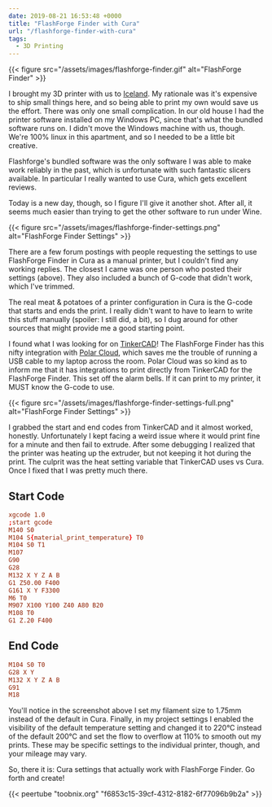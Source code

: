 ```yaml
---
date: 2019-08-21 16:53:48 +0000
title: "FlashForge Finder with Cura"
url: "/flashforge-finder-with-cura"
tags:
  - 3D Printing
---
```


{{< figure src="/assets/images/flashforge-finder.gif" alt="FlashForge Finder" >}}


I brought my 3D printer with us to
[Iceland](https://blog.tomasino.org/tags/iceland). My rationale was it's
expensive to ship small things here, and so being able to print my own
would save us the effort. There was only one small complication. In our
old house I had the printer software installed on my Windows PC, since
that's what the bundled software runs on. I didn't move the Windows
machine with us, though. We're 100% linux in this apartment, and so
I needed to be a little bit creative.

Flashforge's bundled software was the only software I was able to make
work reliably in the past, which is unfortunate with such fantastic
slicers available. In particular I really wanted to use Cura, which gets
excellent reviews.

Today is a new day, though, so I figure I'll give it another shot. After
all, it seems much easier than trying to get the other software to run
under Wine.


{{< figure src="/assets/images/flashforge-finder-settings.png" alt="FlashForge Finder Settings" >}}

There are a few forum postings with people requesting the settings to use
FlashForge Finder in Cura as a manual printer, but I couldn't find any
working replies. The closest I came was one person who posted their
settings (above). They also included a bunch of G-code that didn't work,
which I've trimmed.

The real meat & potatoes of a printer configuration in Cura is the G-code
that starts and ends the print. I really didn't want to have to learn to
write this stuff manually (spoiler: I still did, a bit), so I dug around
for other sources that might provide me a good starting point.

I found what I was looking for on
[TinkerCAD](https://www.tinkercad.com/)! The FlashForge Finder has this
nifty integration with [Polar Cloud](https://polar3d.com), which saves me
the trouble of running a USB cable to my laptop across the room. Polar
Cloud was so kind as to inform me that it has integrations to print
directly from TinkerCAD for the FlashForge Finder. This set off the alarm
bells. If it can print to my printer, it MUST know the G-code to use.


{{< figure src="/assets/images/flashforge-finder-settings-full.png" alt="FlashForge Finder Settings" >}}

I grabbed the start and end codes from TinkerCAD and it almost worked,
honestly. Unfortunately I kept facing a weird issue where it would print
fine for a minute and then fail to extrude. After some debugging
I realized that the printer was heating up the extruder, but not keeping
it hot during the print. The culprit was the heat setting variable that
TinkerCAD uses vs Cura. Once I fixed that I was pretty much there.

## Start Code

```conf
xgcode 1.0
;start gcode
M140 S0
M104 S{material_print_temperature} T0
M104 S0 T1
M107
G90
G28
M132 X Y Z A B
G1 Z50.00 F400
G161 X Y F3300
M6 T0
M907 X100 Y100 Z40 A80 B20
M108 T0
G1 Z.20 F400
```

## End Code

```conf
M104 S0 T0
G28 X Y
M132 X Y Z A B
G91
M18
```

You'll notice in the screenshot above I set my filament size to 1.75mm
instead of the default in Cura. Finally, in my project settings I enabled
the visibility of the default temperature setting and changed it to 220°C
instead of the default 200°C and set the flow to overflow at 110% to
smooth out my prints. These may be specific settings to the individual
printer, though, and your mileage may vary.

So, there it is: Cura settings that actually work with FlashForge Finder.
Go forth and create!

{{< peertube "toobnix.org" "f6853c15-39cf-4312-8182-6f77096b9b2a" >}}
